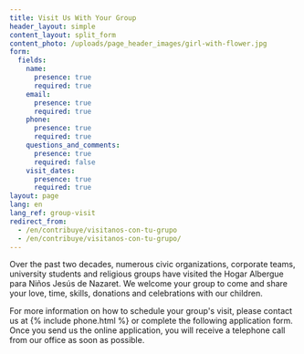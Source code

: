 ```yaml
---
title: Visit Us With Your Group
header_layout: simple
content_layout: split_form
content_photo: /uploads/page_header_images/girl-with-flower.jpg
form:
  fields:
    name:
      presence: true
      required: true
    email:
      presence: true
      required: true
    phone:
      presence: true
      required: true
    questions_and_comments:
      presence: true
      required: false
    visit_dates:
      presence: true
      required: true
layout: page
lang: en
lang_ref: group-visit
redirect_from:
  - /en/contribuye/visitanos-con-tu-grupo
  - /en/contribuye/visitanos-con-tu-grupo/
---
```

Over the past two decades, numerous civic organizations, corporate teams, university students and religious groups have visited the Hogar Albergue para Niños Jesús de Nazaret. We welcome your group to come and share your love, time, skills, donations and celebrations with our children.

For more information on how to schedule your group's visit, please contact us at {% include phone.html %} or complete the following application form. Once you send us the online application, you will receive a telephone call from our office as soon as possible.
